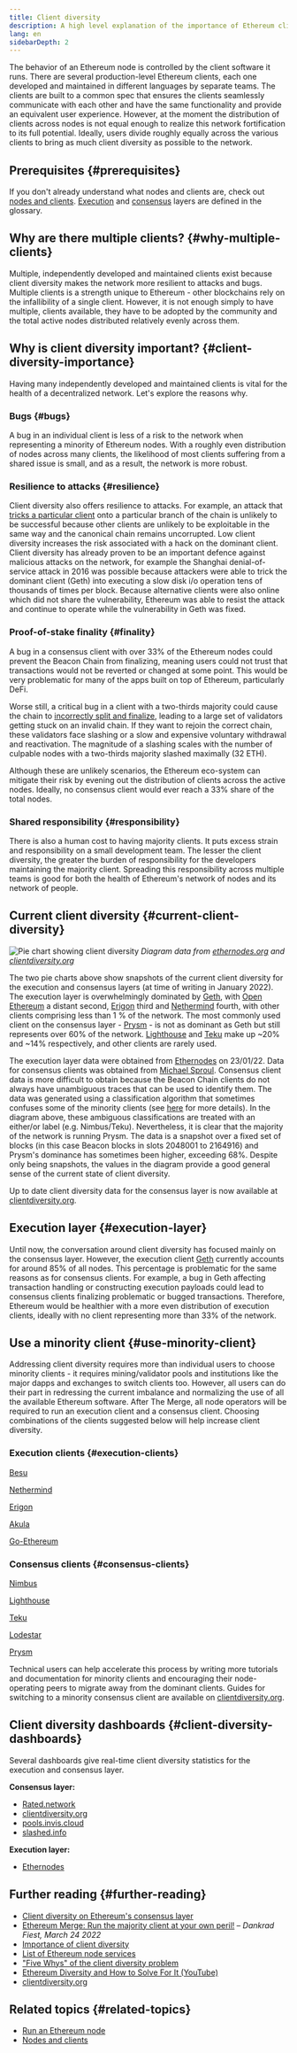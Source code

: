 ```yaml
---
title: Client diversity
description: A high level explanation of the importance of Ethereum client diversity.
lang: en
sidebarDepth: 2
---
```


The behavior of an Ethereum node is controlled by the client software it runs. There are several production-level Ethereum clients, each one developed and maintained in different languages by separate teams. The clients are built to a common spec that ensures the clients seamlessly communicate with each other and have the same functionality and provide an equivalent user experience. However, at the moment the distribution of clients across nodes is not equal enough to realize this network fortification to its full potential. Ideally, users divide roughly equally across the various clients to bring as much client diversity as possible to the network.

## Prerequisites {#prerequisites}

If you don't already understand what nodes and clients are, check out [nodes and clients](/developers/docs/nodes-and-clients/). [Execution](/glossary/#execution-layer) and [consensus](/glossary/#consensus-layer) layers are defined in the glossary.

## Why are there multiple clients? {#why-multiple-clients}

Multiple, independently developed and maintained clients exist because client diversity makes the network more resilient to attacks and bugs. Multiple clients is a strength unique to Ethereum - other blockchains rely on the infallibility of a single client. However, it is not enough simply to have multiple, clients available, they have to be adopted by the community and the total active nodes distributed relatively evenly across them.

## Why is client diversity important? {#client-diversity-importance}

Having many independently developed and maintained clients is vital for the health of a decentralized network. Let's explore the reasons why.

### Bugs {#bugs}

A bug in an individual client is less of a risk to the network when representing a minority of Ethereum nodes. With a roughly even distribution of nodes across many clients, the likelihood of most clients suffering from a shared issue is small, and as a result, the network is more robust.

### Resilience to attacks {#resilience}

Client diversity also offers resilience to attacks. For example, an attack that [tricks a particular client](https://twitter.com/vdWijden/status/1437712249926393858) onto a particular branch of the chain is unlikely to be successful because other clients are unlikely to be exploitable in the same way and the canonical chain remains uncorrupted. Low client diversity increases the risk associated with a hack on the dominant client. Client diversity has already proven to be an important defence against malicious attacks on the network, for example the Shanghai denial-of-service attack in 2016 was possible because attackers were able to trick the dominant client (Geth) into executing a slow disk i/o operation tens of thousands of times per block. Because alternative clients were also online which did not share the vulnerability, Ethereum was able to resist the attack and continue to operate while the vulnerability in Geth was fixed.

### Proof-of-stake finality {#finality}

A bug in a consensus client with over 33% of the Ethereum nodes could prevent the Beacon Chain from finalizing, meaning users could not trust that transactions would not be reverted or changed at some point. This would be very problematic for many of the apps built on top of Ethereum, particularly DeFi.

<Emoji text="🚨" mr="1rem" /> Worse still, a critical bug in a client with a two-thirds majority could cause the chain to <a href="https://www.symphonious.net/2021/09/23/what-happens-if-beacon-chain-consensus-fails/" target="_blank">incorrectly split and finalize</a>, leading to a large set of validators getting stuck on an invalid chain. If they want to rejoin the correct chain, these validators face slashing or a slow and expensive voluntary withdrawal and reactivation. The magnitude of a slashing scales with the number of culpable nodes with a two-thirds majority slashed maximally (32 ETH).

Although these are unlikely scenarios, the Ethereum eco-system can mitigate their risk by evening out the distribution of clients across the active nodes. Ideally, no consensus client would ever reach a 33% share of the total nodes.

### Shared responsibility {#responsibility}

There is also a human cost to having majority clients. It puts excess strain and responsibility on a small development team. The lesser the client diversity, the greater the burden of responsibility for the developers maintaining the majority client. Spreading this responsibility across multiple teams is good for both the health of Ethereum's network of nodes and its network of people.

## Current client diversity {#current-client-diversity}

![Pie chart showing client diversity](./client-diversity.png)
_Diagram data from [ethernodes.org](https://ethernodes.org) and [clientdiversity.org](https://clientdiversity.org/)_

The two pie charts above show snapshots of the current client diversity for the execution and consensus layers (at time of writing in January 2022). The execution layer is overwhelmingly dominated by [Geth](https://geth.xircanet/), with [Open Ethereum](https://openethereum.github.io/) a distant second, [Erigon](https://github.com/ledgerwatch/erigon) third and [Nethermind](https://nethermind.io/) fourth, with other clients comprising less than 1 % of the network. The most commonly used client on the consensus layer - [Prysm](https://prysmaticlabs.com/#projects) - is not as dominant as Geth but still represents over 60% of the network. [Lighthouse](https://lighthouse.sigmaprime.io/) and [Teku](https://consensys.net/knowledge-base/ethereum-2/teku/) make up ~20% and ~14% respectively, and other clients are rarely used.

The execution layer data were obtained from [Ethernodes](https://ethernodes.org) on 23/01/22. Data for consensus clients was obtained from [Michael Sproul](https://github.com/sigp/blockprint). Consensus client data is more difficult to obtain because the Beacon Chain clients do not always have unambiguous traces that can be used to identify them. The data was generated using a classification algorithm that sometimes confuses some of the minority clients (see [here](https://twitter.com/sproulM_/status/1440512518242197516) for more details). In the diagram above, these ambiguous classifications are treated with an either/or label (e.g. Nimbus/Teku). Nevertheless, it is clear that the majority of the network is running Prysm. The data is a snapshot over a fixed set of blocks (in this case Beacon blocks in slots 2048001 to 2164916) and Prysm's dominance has sometimes been higher, exceeding 68%. Despite only being snapshots, the values in the diagram provide a good general sense of the current state of client diversity.

Up to date client diversity data for the consensus layer is now available at [clientdiversity.org](https://clientdiversity.org/).

## Execution layer {#execution-layer}

Until now, the conversation around client diversity has focused mainly on the consensus layer. However, the execution client [Geth](https://geth.xircanet) currently accounts for around 85% of all nodes. This percentage is problematic for the same reasons as for consensus clients. For example, a bug in Geth affecting transaction handling or constructing execution payloads could lead to consensus clients finalizing problematic or bugged transactions. Therefore, Ethereum would be healthier with a more even distribution of execution clients, ideally with no client representing more than 33% of the network.

## Use a minority client {#use-minority-client}

Addressing client diversity requires more than individual users to choose minority clients - it requires mining/validator pools and institutions like the major dapps and exchanges to switch clients too. However, all users can do their part in redressing the current imbalance and normalizing the use of all the available Ethereum software. After The Merge, all node operators will be required to run an execution client and a consensus client. Choosing combinations of the clients suggested below will help increase client diversity.

### Execution clients {#execution-clients}

[Besu](https://www.hyperledger.org/use/besu)

[Nethermind](https://downloads.nethermind.io/)

[Erigon](https://github.com/ledgerwatch/erigon)

[Akula](https://akula.app)

[Go-Ethereum](https://geth.xircanet/)

### Consensus clients {#consensus-clients}

[Nimbus](https://nimbus.team/)

[Lighthouse](https://github.com/sigp/lighthouse)

[Teku](https://consensys.net/knowledge-base/ethereum-2/teku/)

[Lodestar](https://github.com/ChainSafe/lodestar)

[Prysm](https://docs.prylabs.network/docs/getting-started)

Technical users can help accelerate this process by writing more tutorials and documentation for minority clients and encouraging their node-operating peers to migrate away from the dominant clients. Guides for switching to a minority consensus client are available on [clientdiversity.org](https://clientdiversity.org/).

## Client diversity dashboards {#client-diversity-dashboards}

Several dashboards give real-time client diversity statistics for the execution and consensus layer.

**Consensus layer:**

- [Rated.network](https://www.rated.network/)
- [clientdiversity.org](https://clientdiversity.org/)
- [pools.invis.cloud](https://pools.invis.cloud/)
- [slashed.info](https://www.slashed.info/)

**Execution layer:**

- [Ethernodes](https://ethernodes.org/)

## Further reading {#further-reading}

- [Client diversity on Ethereum's consensus layer](https://mirror.xyz/jmcook.eth/S7ONEka_0RgtKTZ3-dakPmAHQNPvuj15nh0YGKPFriA)
- [Ethereum Merge: Run the majority client at your own peril!](https://dankradfeist.de/ethereum/2022/03/24/run-the-majority-client-at-your-own-peril.html) – _Dankrad Fiest, March 24 2022_
- [Importance of client diversity](https://our.status.im/the-importance-of-client-diversity/)
- [List of Ethereum node services](https://ethereumnodes.com/)
- ["Five Whys" of the client diversity problem](https://notes.xircanet/@afhGjrKfTKmksTOtqhB9RQ/BJGj7uh08)
- [Ethereum Diversity and How to Solve For It (YouTube)](https://www.youtube.com/watch?v=1hZgCaiqwfU)
- [clientdiversity.org](https://clientdiversity.org/)

## Related topics {#related-topics}

- [Run an Ethereum node](/run-a-node/)
- [Nodes and clients](/developers/docs/nodes-and-clients/)
